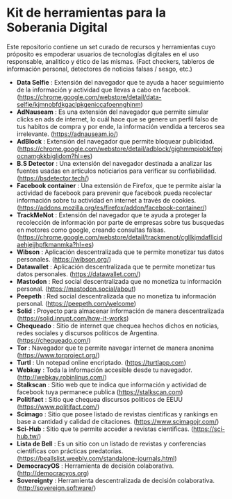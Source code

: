 # Kit de herramientas para la Soberania Digital
Este repositorio contiene un set curado de recursos y herramientas cuyo próposito es empoderar usuarios de tecnologías digitales en el uso responsable, analitico y ético de las mismas. (Fact checkers, tableros de información personal, detectores de noticias falsas / sesgo, etc.)

* **Data Selfie** : Extensión del navegador que te ayuda a hacer seguimiento de la información y actividad que llevas a cabo en facebook.
(https://chrome.google.com/webstore/detail/data-selfie/kjmnobfdkgaclpkgeniccafoennghjnm)
* **AdNauseam** : Es una extensión del navegador que permite simular clicks en ads de internet, lo cuál hace que se genere un perfil falso de tus habitos de compra y por ende, la información vendida a terceros sea irrelevante.
(https://adnauseam.io/)
* **AdBlock** : Extensión del navegador que permite bloquear publicidad. (https://chrome.google.com/webstore/detail/adblock/gighmmpiobklfepjocnamgkkbiglidom?hl=es)
* **B.S Detector** : Una extensión del navegador destinada a analizar las fuentes usadas en articulos noticiarios para verificar su confiabilidad. (https://bsdetector.tech/)
* **Facebook container** : Una extensión de Firefox, que te permite aislar la actividad de facebook para prevenir que facebook pueda recolectar información sobre tu actividad en internet a través de cookies. (https://addons.mozilla.org/es/firefox/addon/facebook-container/)
* **TrackMeNot** : Extensión del navegador que te ayuda a proteger la recolección de información por parte de empresas sobre tus busquedas en motores como google, creando consultas falsas. (https://chrome.google.com/webstore/detail/trackmenot/cgllkjmdafllcidaehjejjhpfkmanmka?hl=es)
* **Wibson** : Aplicación descentralizada que te permite monetizar tus datos personales. (https://wibson.org/)
* **Datawallet** : Aplicación descentralizada que te permite monetizar tus datos personales. (https://datawallet.com/)
* **Mastodon** : Red social descentralizada que no monetiza tu información personal. (https://mastodon.social/about)
* **Peepeth** : Red social descentralizada que no monetiza tu información personal. (https://peepeth.com/welcome)
* **Solid** : Proyecto para almacenar información de manera descentralizada (https://solid.inrupt.com/how-it-works)
* **Chequeado** : Sitio de internet que chequea hechos dichos en noticias, redes sociales y discursos politicos de Argentina. (https://chequeado.com/)
* **Tor** : Navegador que te permite navegar internet de manera anonima (https://www.torproject.org/)
* **Turtl** : Un notepad online encriptado. (https://turtlapp.com)
* **Webkay** : Toda la información accesible desde tu navegador. (http://webkay.robinlinus.com/)
* **Stalkscan** : Sitio web que te indica que información y actividad de facebook tuya permanece publica (https://stalkscan.com)
* **Politifact** : Sitio que chequea discursos politicos de EEUU (https://www.politifact.com/)
* **Scimago** : Sitio que posee listado de revistas cientificas y rankings en base a cantidad y calidad de citaciones. (https://www.scimagojr.com/)
* **Sci-Hub** : Sitio que te permite acceder a revistas cientificas. (https://sci-hub.tw/)
* **Lista de Bell** : Es un sitio con un listado de revistas y conferencias cientificas con prácticas predatorias. (https://beallslist.weebly.com/standalone-journals.html)
* **DemocracyOS** : Herramienta de decisión colaborativa. (http://democracyos.org)
* **Sovereignty** : Herramienta descentralizada de decisión colaborativa. (http://sovereign.software/)
